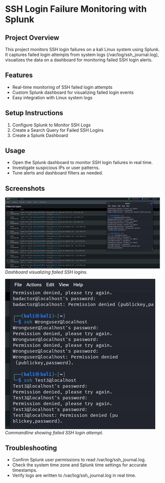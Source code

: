 # SSH Login Failure Monitoring with Splunk

## Project Overview
This project monitors SSH login failures on a kali Linux system using Splunk. It captures failed login attempts from system logs (/var/log/ssh_journal.log), visualizes the data on a dashboard for monitoring failed SSH login alerts.
## Features
- Real-time monitoring of SSH failed login attempts
- Custom Splunk dashboard for visualizing failed login events
- Easy integration with Linux system logs

## Setup Instructions

1. Configure Splunk to Monitor SSH Logs
2. Create a Search Query for Failed SSH Logins
3. Create a Splunk Dashboard


## Usage
- Open the Splunk dashboard to monitor SSH login failures in real time.
- Investigate suspicious IPs or user patterns.
- Tune alerts and dashboard filters as needed.

## Screenshots

![Dashboard View](../SSH_Login_Failure_Monitoring_with_Splunk/screenshots/dashboard_view.png)
*Dashboard visualizing failed SSH logins.*



![failed SSH Login Attempt](../../screenshots/commandline_sshlogin_attempt.png) 
*Commandline showing failed SSH login attempt.*

## Troubleshooting
- Confirm Splunk user permissions to read /var/log/ssh_journal.log.
- Check the system time zone and Splunk time settings for accurate timestamps.
- Verify logs are written to /var/log/ssh_journal.log in real time.



